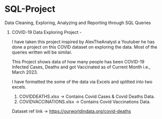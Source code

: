 # SQL-Project
Data Cleaning, Exploring, Analyzing and Reporting through SQL Queries

1. COVID-19 Data Exploring Project -

   I have taken this project inspired by AlexTheAnalyst a Youtuber he has done a project on this COVID dataset on exploring the data. Most of the queries written will be similar. 
   
   This Project shows data of how many people has been COVID-19 Infected Cases, Deaths and got Vaccinated as of Current Month i.e., March 2023. 
   
   I have formatted the some of the data via Excels and splitted into two excels. 
   1. COVIDDEATHS.xlsx -> Contains Covid Cases & Covid Deaths Data.
   2. COVIDVACCINATIONS.xlsx -> Contains Covid Vaccinations Data.
   
   Dataset ref link -> https://ourworldindata.org/covid-deaths 

